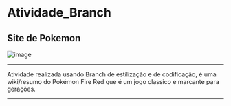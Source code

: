 # Atividade_Branch
 
## Site de Pokemon 
![image](https://github.com/Rafael1172/Atividade_Branch/assets/129711394/95cec95f-57ab-413b-81fd-c02f38c19f50)
***
Atividade realizada usando Branch de estilização e de codificação, é uma wiki/resumo do Pokémon Fire Red que é um jogo classico e marcante para gerações. 
***
